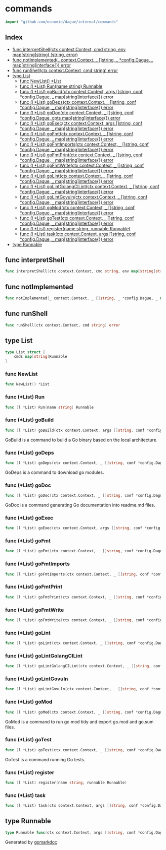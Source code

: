 <!-- gomarkdoc:embed:start -->

<!-- Code generated by gomarkdoc. DO NOT EDIT -->

# commands

```go
import "github.com/eunomie/dague/internal/commands"
```

## Index

- [func interpretShell(ctx context.Context, cmd string, env map[string]string) (string, error)](<#func-interpretshell>)
- [func notImplemented(_ context.Context, _ []string, _ *config.Dague, _ map[string]interface{}) error](<#func-notimplemented>)
- [func runShell(ctx context.Context, cmd string) error](<#func-runshell>)
- [type List](<#type-list>)
  - [func NewList() *List](<#func-newlist>)
  - [func (l *List) Run(name string) Runnable](<#func-list-run>)
  - [func (l *List) goBuild(ctx context.Context, args []string, conf *config.Dague, _ map[string]interface{}) error](<#func-list-gobuild>)
  - [func (l *List) goDeps(ctx context.Context, _ []string, conf *config.Dague, _ map[string]interface{}) error](<#func-list-godeps>)
  - [func (l *List) goDoc(ctx context.Context, _ []string, conf *config.Dague, opts map[string]interface{}) error](<#func-list-godoc>)
  - [func (l *List) goExec(ctx context.Context, args []string, conf *config.Dague, _ map[string]interface{}) error](<#func-list-goexec>)
  - [func (l *List) goFmt(ctx context.Context, _ []string, conf *config.Dague, _ map[string]interface{}) error](<#func-list-gofmt>)
  - [func (l *List) goFmtImports(ctx context.Context, _ []string, conf *config.Dague, _ map[string]interface{}) error](<#func-list-gofmtimports>)
  - [func (l *List) goFmtPrint(ctx context.Context, _ []string, conf *config.Dague, _ map[string]interface{}) error](<#func-list-gofmtprint>)
  - [func (l *List) goFmtWrite(ctx context.Context, _ []string, conf *config.Dague, _ map[string]interface{}) error](<#func-list-gofmtwrite>)
  - [func (l *List) goLint(ctx context.Context, _ []string, conf *config.Dague, _ map[string]interface{}) error](<#func-list-golint>)
  - [func (l *List) goLintGolangCILint(ctx context.Context, _ []string, conf *config.Dague, _ map[string]interface{}) error](<#func-list-golintgolangcilint>)
  - [func (l *List) goLintGovuln(ctx context.Context, _ []string, conf *config.Dague, _ map[string]interface{}) error](<#func-list-golintgovuln>)
  - [func (l *List) goMod(ctx context.Context, _ []string, conf *config.Dague, _ map[string]interface{}) error](<#func-list-gomod>)
  - [func (l *List) goTest(ctx context.Context, _ []string, conf *config.Dague, _ map[string]interface{}) error](<#func-list-gotest>)
  - [func (l *List) register(name string, runnable Runnable)](<#func-list-register>)
  - [func (l *List) task(ctx context.Context, args []string, conf *config.Dague, _ map[string]interface{}) error](<#func-list-task>)
- [type Runnable](<#type-runnable>)


## func interpretShell

```go
func interpretShell(ctx context.Context, cmd string, env map[string]string) (string, error)
```

## func notImplemented

```go
func notImplemented(_ context.Context, _ []string, _ *config.Dague, _ map[string]interface{}) error
```

## func runShell

```go
func runShell(ctx context.Context, cmd string) error
```

## type List

```go
type List struct {
    cmds map[string]Runnable
}
```

### func NewList

```go
func NewList() *List
```

### func \(\*List\) Run

```go
func (l *List) Run(name string) Runnable
```

### func \(\*List\) goBuild

```go
func (l *List) goBuild(ctx context.Context, args []string, conf *config.Dague, _ map[string]interface{}) error
```

GoBuild is a command to build a Go binary based on the local architecture.

### func \(\*List\) goDeps

```go
func (l *List) goDeps(ctx context.Context, _ []string, conf *config.Dague, _ map[string]interface{}) error
```

GoDeps is a command to download go modules.

### func \(\*List\) goDoc

```go
func (l *List) goDoc(ctx context.Context, _ []string, conf *config.Dague, opts map[string]interface{}) error
```

GoDoc is a command generating Go documentation into readme.md files.

### func \(\*List\) goExec

```go
func (l *List) goExec(ctx context.Context, args []string, conf *config.Dague, _ map[string]interface{}) error
```

### func \(\*List\) goFmt

```go
func (l *List) goFmt(ctx context.Context, _ []string, conf *config.Dague, _ map[string]interface{}) error
```

### func \(\*List\) goFmtImports

```go
func (l *List) goFmtImports(ctx context.Context, _ []string, conf *config.Dague, _ map[string]interface{}) error
```

### func \(\*List\) goFmtPrint

```go
func (l *List) goFmtPrint(ctx context.Context, _ []string, conf *config.Dague, _ map[string]interface{}) error
```

### func \(\*List\) goFmtWrite

```go
func (l *List) goFmtWrite(ctx context.Context, _ []string, conf *config.Dague, _ map[string]interface{}) error
```

### func \(\*List\) goLint

```go
func (l *List) goLint(ctx context.Context, _ []string, conf *config.Dague, _ map[string]interface{}) error
```

### func \(\*List\) goLintGolangCILint

```go
func (l *List) goLintGolangCILint(ctx context.Context, _ []string, conf *config.Dague, _ map[string]interface{}) error
```

### func \(\*List\) goLintGovuln

```go
func (l *List) goLintGovuln(ctx context.Context, _ []string, conf *config.Dague, _ map[string]interface{}) error
```

### func \(\*List\) goMod

```go
func (l *List) goMod(ctx context.Context, _ []string, conf *config.Dague, _ map[string]interface{}) error
```

GoMod is a command to run go mod tidy and export go.mod and go.sum files.

### func \(\*List\) goTest

```go
func (l *List) goTest(ctx context.Context, _ []string, conf *config.Dague, _ map[string]interface{}) error
```

GoTest is a command running Go tests.

### func \(\*List\) register

```go
func (l *List) register(name string, runnable Runnable)
```

### func \(\*List\) task

```go
func (l *List) task(ctx context.Context, args []string, conf *config.Dague, _ map[string]interface{}) error
```

## type Runnable

```go
type Runnable func(ctx context.Context, args []string, conf *config.Dague, opts map[string]interface{}) error
```



Generated by [gomarkdoc](<https://github.com/princjef/gomarkdoc>)


<!-- gomarkdoc:embed:end -->
